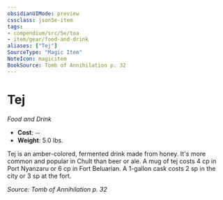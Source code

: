 ```yaml
---
obsidianUIMode: preview
cssclass: json5e-item
tags:
- compendium/src/5e/toa
- item/gear/food-and-drink
aliases: ["Tej"]
SourceType: "Magic Item"
NoteIcon: magicitem
BookSource: Tomb of Annihilation p. 32
---
```

# Tej
*Food and Drink*  

- **Cost**: ⏤
- **Weight**: 5.0 lbs.

Tej is an amber-colored, fermented drink made from honey. It's more common and popular in Chult than beer or ale. A mug of tej costs 4 cp in Port Nyanzaru or 6 cp in Fort Beluarian. A 1-gallon cask costs 2 sp in the city or 3 sp at the fort.

*Source: Tomb of Annihilation p. 32*